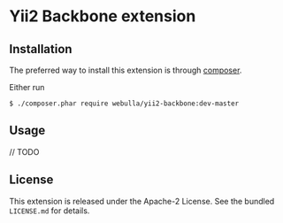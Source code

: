Yii2 Backbone extension
===========

## Installation

The preferred way to install this extension is through [composer](http://getcomposer.org/download/).

Either run

```
$ ./composer.phar require webulla/yii2-backbone:dev-master
```

## Usage

// TODO

## License

This extension is released under the Apache-2 License. See the bundled `LICENSE.md` for details.